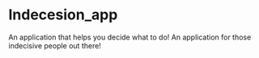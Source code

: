 # Indecesion_app
An application that helps you decide what to do! An application for those indecisive people out there!

